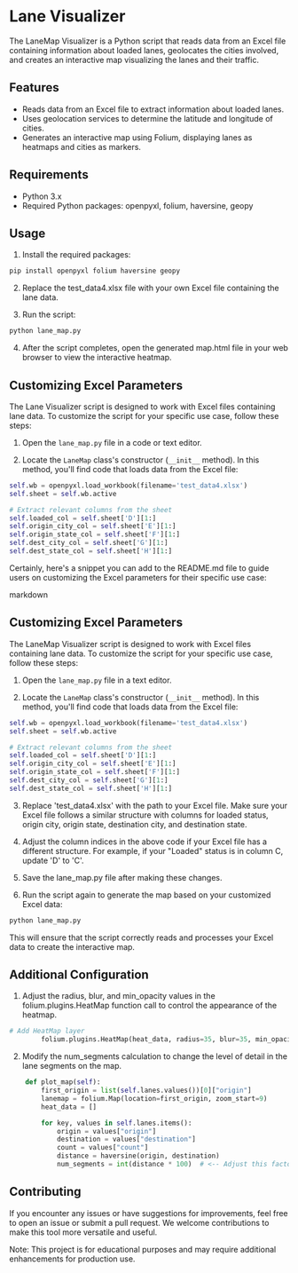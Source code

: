 # Lane Visualizer

The LaneMap Visualizer is a Python script that reads data from an Excel file containing information about loaded lanes, geolocates the cities involved, and creates an interactive map visualizing the lanes and their traffic.

## Features

- Reads data from an Excel file to extract information about loaded lanes.
- Uses geolocation services to determine the latitude and longitude of cities.
- Generates an interactive map using Folium, displaying lanes as heatmaps and cities as markers.

## Requirements

- Python 3.x
- Required Python packages: openpyxl, folium, haversine, geopy

## Usage

1. Install the required packages:

```bash
pip install openpyxl folium haversine geopy
```

2. Replace the test_data4.xlsx file with your own Excel file containing the lane data.

3. Run the script:

```bash
python lane_map.py
```
4. After the script completes, open the generated map.html file in your web browser to view the interactive heatmap.

## Customizing Excel Parameters

The Lane Visualizer script is designed to work with Excel files containing lane data. To customize the script for your specific use case, follow these steps:

1. Open the `lane_map.py` file in a code or text editor.

2. Locate the `LaneMap` class's constructor (`__init__` method). In this method, you'll find code that loads data from the Excel file:

```python
self.wb = openpyxl.load_workbook(filename='test_data4.xlsx')
self.sheet = self.wb.active

# Extract relevant columns from the sheet
self.loaded_col = self.sheet['D'][1:]
self.origin_city_col = self.sheet['E'][1:]
self.origin_state_col = self.sheet['F'][1:]
self.dest_city_col = self.sheet['G'][1:]
self.dest_state_col = self.sheet['H'][1:]
```

Certainly, here's a snippet you can add to the README.md file to guide users on customizing the Excel parameters for their specific use case:

markdown

## Customizing Excel Parameters

The LaneMap Visualizer script is designed to work with Excel files containing lane data. To customize the script for your specific use case, follow these steps:

1. Open the `lane_map.py` file in a text editor.

2. Locate the `LaneMap` class's constructor (`__init__` method). In this method, you'll find code that loads data from the Excel file:

```python
self.wb = openpyxl.load_workbook(filename='test_data4.xlsx')
self.sheet = self.wb.active

# Extract relevant columns from the sheet
self.loaded_col = self.sheet['D'][1:]
self.origin_city_col = self.sheet['E'][1:]
self.origin_state_col = self.sheet['F'][1:]
self.dest_city_col = self.sheet['G'][1:]
self.dest_state_col = self.sheet['H'][1:]
```

3. Replace 'test_data4.xlsx' with the path to your Excel file. Make sure your Excel file follows a similar structure with columns for loaded status, origin city, origin state, destination city, and destination state.

4. Adjust the column indices in the above code if your Excel file has a different structure. For example, if your "Loaded" status is in column C, update 'D' to 'C'.

5. Save the lane_map.py file after making these changes.

6. Run the script again to generate the map based on your customized Excel data:

```bash
python lane_map.py
```

This will ensure that the script correctly reads and processes your Excel data to create the interactive map.

## Additional Configuration

1. Adjust the radius, blur, and min_opacity values in the folium.plugins.HeatMap function call to control the appearance of the heatmap.

```python
# Add HeatMap layer
        folium.plugins.HeatMap(heat_data, radius=35, blur=35, min_opacity=0.3).add_to(lanemap)
```

2. Modify the num_segments calculation to change the level of detail in the lane segments on the map.

```python
    def plot_map(self):
        first_origin = list(self.lanes.values())[0]["origin"]
        lanemap = folium.Map(location=first_origin, zoom_start=9)
        heat_data = []

        for key, values in self.lanes.items():
            origin = values["origin"]
            destination = values["destination"]
            count = values["count"]
            distance = haversine(origin, destination)
            num_segments = int(distance * 100)  # <-- Adjust this factor as needed --
```
## Contributing

If you encounter any issues or have suggestions for improvements, feel free to open an issue or submit a pull request. We welcome contributions to make this tool more versatile and useful.

Note: This project is for educational purposes and may require additional enhancements for production use.
